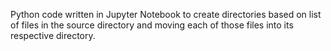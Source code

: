 Python code written in Jupyter Notebook to create directories based on list of files in the source directory and moving each of those files into its respective directory. 
